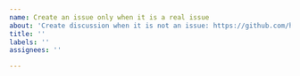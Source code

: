 ```yaml
---
name: Create an issue only when it is a real issue
about: 'Create discussion when it is not an issue: https://github.com/hizzgdev/jsmind/discussions/new?category=general'
title: ''
labels: ''
assignees: ''

---
```


<!--
请在创建前先确认这确实是个 issue。
- 类似这些情况可创建 issue: 明确的bug，非预期的结果，安全风险等；
- 类似以下这些情况不是 issue: 咨询如何实现某一功能，讨论想法等，这些请移步到 Discussion 区创建讨论 https://github.com/hizzgdev/jsmind/discussions/new?category=general

We have changed the issue creation policy. Please make sure that it is indeed an issue before creating it.
- Issues can be created for situations like these: clear bugs, unexpected results, security risks, etc.
- Situations like these are not issues: questions about how to build a certain feature, share or discuss ideas, etc. For these, please go to Discussion tab to create a discussion there https://github.com/hizzgdev/jsmind/discussions/new?category=general
-->
